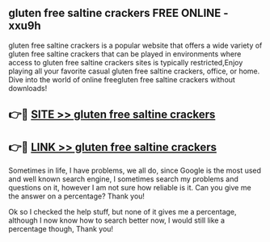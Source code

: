 ## gluten free saltine crackers FREE ONLINE - xxu9h

gluten free saltine crackers is a popular website that offers a wide variety of gluten free saltine crackers that can be played in environments where access to gluten free saltine crackers sites is typically restricted,Enjoy playing all your favorite casual gluten free saltine crackers, office, or home. Dive into the world of online freegluten free saltine crackers without downloads!

## 👉🔴 [SITE >> gluten free saltine crackers](http://news.freeplayer.one?title=gluten_free_saltine_crackers&ref=FRRE)

## 👉🔴 [LINK >> gluten free saltine crackers](http://news.freeplayer.one?title=gluten_free_saltine_crackers&ref=FREE)

Sometimes in life, I have problems, we all do, since Google is the most used and well known search engine, I sometimes search my problems and questions on it, however I am not sure how reliable is it. Can you give me the answer on a percentage? Thank you!

Ok so I checked the help stuff, but none of it gives me a percentage, although I now know how to search better now, I would still like a percentage though, Thank you!